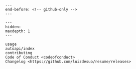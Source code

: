 ```{include} ../README.md
---
end-before: <!-- github-only -->
---
```

[contributor guide]: contributing
[command-line reference]: usage

```{toctree}
---
hidden:
maxdepth: 1
---

usage
autoapi/index
contributing
Code of Conduct <codeofconduct>
Changelog <https://github.com/luizdesuo/resume/releases>
```